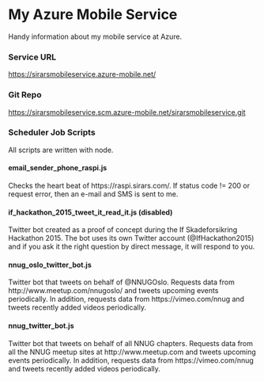 # My Azure Mobile Service
Handy information about my mobile service at Azure.

<h3>Service URL</h3>

https://sirarsmobileservice.azure-mobile.net/

<h3>Git Repo</h3>

https://sirarsmobileservice.scm.azure-mobile.net/sirarsmobileservice.git

<h3>Scheduler Job Scripts</h3>
All scripts are written with node.
<h4>email_sender_phone_raspi.js</h4>
Checks the heart beat of https://raspi.sirars.com/. If status code != 200 or request error, then an e-mail and SMS is sent to me.
<br />
<h4>if_hackathon_2015_tweet_it_read_it.js (disabled)</h4>
Twitter bot created as a proof of concept during the If Skadeforsikring Hackathon 2015. The bot uses its own Twitter account (@IfHackathon2015) and if you ask it the right question by direct message, it will respond to you. 
<br />
<h4>nnug_oslo_twitter_bot.js</h4>
Twitter bot that tweets on behalf of @NNUGOslo. Requests data from http://www.meetup.com/nnugoslo/ and tweets upcoming events periodically. In addition, requests data from https://vimeo.com/nnug and tweets recently added videos periodically.
<br />
<h4>nnug_twitter_bot.js</h4>
Twitter bot that tweets on behalf of all NNUG chapters. Requests data from all the NNUG meetup sites at http://www.meetup.com and tweets upcoming events periodically. In addition, requests data from https://vimeo.com/nnug and tweets recently added videos periodically.
